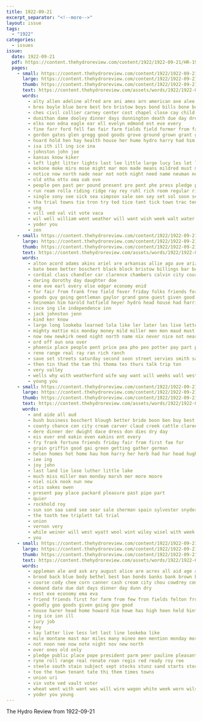 ```yaml
---
title: 1922-09-21
excerpt_separator: "<!--more-->"
layout: issue
tags:
  - "1922"
categories:
  - issues
issue:
  date: 1922-09-21
  pdf: https://content.thehydroreview.com/content/1922/1922-09-21/HR-1922-09-21.pdf
  pages:
    - small: https://content.thehydroreview.com/content/1922/1922-09-21/small/HR-1922-09-21-01.jpg
      large: https://content.thehydroreview.com/content/1922/1922-09-21/large/HR-1922-09-21-01.jpg
      thumb: https://content.thehydroreview.com/content/1922/1922-09-21/thumbnails/HR-1922-09-21-01.jpg
      text: https://content.thehydroreview.com/assets/words/1922/1922-09-21/HR-1922-09-21-01.txt
      words:
        - alty allen adeline alfred are ani ames arn american ave alee arnt ayo and ale adkins ana adi ares aul alo aga all awa aro
        - bros boyle blue bore best bro bristow boys bond bills bone both band bessie board baby brief bound bureau boards bonds boyles been brought
        - ches civil collier carney center cost chapel close cay child corn church come churches campbell chief cleveland chas charle chamber came companion can county court clinton carl cors cons crim class city council cyril cheer chan con
        - dunithan dame dooley dinner days dunnington death due day drew dahlke dat daughter
        - elks eon edna eagle ear ell evelyn edmond est eve every
        - fine farr ford fell fan fair farm fields field former from fait for free found friends first folks famous far
        - gordon gates glen gregg good goods grove ground grown grant gare gram german gray greeson garter going gas games grounds gone grandy
        - hoard hold hen hay health house her hume hydro harry had him hope holderman hoyt held high henk heater honor hinton huron hot hom henke has hix hud howard home
        - isa ith ill ing ice ina
        - johnston john joe
        - kansas know kiker
        - left light litter lights last lee little large lucy les let ling
        - mckone moke miro mose might mar mon made means mildred must more mile mak men miss miles musi matter main many morning much merry members moser march most monday mass
        - notice now north nade near not noth night need name neuman new noon news nave ney neil
        - old otha otto oma oak ove
        - people pen past per pound present pro pent phe press pledge princess putnam paper prine pleasant plenty purple points power pryor puro pay president pass potter
        - run ream rolla riding ridge ray rey ruhl rich room regular richert rock roy recor reimer res
        - single sony see sick sea simpson sale sen sey set sol soon self stunz schools speed shown stockton she school sunday saturday september shawnee sept son sed second sat siers syme state staples south sons seen sister send special sand schmidt
        - tha trial towns tie tron try ted tice tant tick town trac ten trip tol thea thralls tittle them the thee tae toll too truman thiessen till tse
        - ung
        - vill ved val vit vote vaca
        - wil well william went weather will want wish week walt water was weeks williams wonder west war won with why white work weatherford
        - yoder you
        - zen
    - small: https://content.thehydroreview.com/content/1922/1922-09-21/small/HR-1922-09-21-02.jpg
      large: https://content.thehydroreview.com/content/1922/1922-09-21/large/HR-1922-09-21-02.jpg
      thumb: https://content.thehydroreview.com/content/1922/1922-09-21/thumbnails/HR-1922-09-21-02.jpg
      text: https://content.thehydroreview.com/assets/words/1922/1922-09-21/HR-1922-09-21-02.txt
      words:
        - alton acord adams akins ariel are arkansas allie ago ave arizona all and ariz
        - bate been better boschert black block bristow billings bar boy buy belle boule bible bear bunch bertha bose barber boys but
        - cordial class chandler car clarence chambers calvin city court chen cash christ coty can christian church come caddo crotty cox chas chronic
        - daring dorothy day daughter doe
        - ene eve earl every else edgar economy enid
        - for fair from frank free field fever friday folks friends ford fill
        - goods guy going gentleman gaylor grand gone guest given good
        - heineman him harold hatfield heyer hydro head house had harried horr hey has hoes her home haan harness hurry hold husband hinton hor health
        - ince ing ile independence inn
        - jack johnston jenn
        - kind ker know
        - large long lookeba learned lola like ler later les live letter life loo lour lasater love left lunch let
        - mighty mattie mis monday money mild miller men mon maud must monnet most mens miss myrick might morning mention madeline
        - now new newkirk need night north name nix never nice not near
        - ord off oun ona over
        - phoenix place people pent price pea pho peo potter pay part palace present perfect
        - rene range real ray ran rich ranch
        - save set streets saturday second soon street servies smith salit soe sed sister store son seu shall scott shanks small she school service sen sas sept see subject sunday
        - then tin thad the tam thi thoma tes thurs talk trip ton
        - very valley
        - wells why with weatherford wife way want will weeks wall west was winters went williamson willis wyatt
        - young you
    - small: https://content.thehydroreview.com/content/1922/1922-09-21/small/HR-1922-09-21-03.jpg
      large: https://content.thehydroreview.com/content/1922/1922-09-21/large/HR-1922-09-21-03.jpg
      thumb: https://content.thehydroreview.com/content/1922/1922-09-21/thumbnails/HR-1922-09-21-03.jpg
      text: https://content.thehydroreview.com/assets/words/1922/1922-09-21/HR-1922-09-21-03.txt
      words:
        - and aide all aud
        - bush business boschert blough better bride boon ben buy best
        - county chance con city cream carver claud creek cattle clarence claridge cant
        - dere dinner der dwight dace dress don dies dry day
        - eis ever end eakin even eakins ent every
        - fry frank fortune friends friday fair from first fae for
        - grain griffin good gai green getting gather german
        - helen homes hot home hau hom harry her herb had har head hughes hydro
        - iee ing
        - joy john
        - last land lie lose luther little lake
        - much miss miller man monday marsh mer more moore
        - niel nick nook nun new
        - otis oakes owen
        - present pay place packard pleasure past pipe part
        - quier
        - rockhold roy
        - sun son saa sand see sear sale sherman spain sylvester snyder sunda sunday saturday stover sylve sing sweet
        - the tooth tee triplett tal trial
        - union
        - vernon very
        - while weiner will west wyatt wool wint wiley wisel with week wells weatherford wife williams
        - you
    - small: https://content.thehydroreview.com/content/1922/1922-09-21/small/HR-1922-09-21-04.jpg
      large: https://content.thehydroreview.com/content/1922/1922-09-21/large/HR-1922-09-21-04.jpg
      thumb: https://content.thehydroreview.com/content/1922/1922-09-21/thumbnails/HR-1922-09-21-04.jpg
      text: https://content.thehydroreview.com/assets/words/1922/1922-09-21/HR-1922-09-21-04.txt
      words:
        - appleman ale and ask ary august alice are acres all aid age accord ash aud
        - brood back blue body bethel best ban bonds banks bank brown buggy brewer bills bros bur bradley band bull business bond been
        - course cody chee corn canner cash cream city chou cowdrey come credit county clerk crosswhite close cale citizen chairs cashier china cot counts coats comfort collins check col cattle
        - demand date due dat days dinner day dunn dry
        - east exe economy ema eva
        - friend friends first for farm from few fron fields felton fruit farmer former full fie fund fog fall
        - goodly goo goods given going gov good
        - house harer head home howard him howe has high heen held hinton hudson homes hite heater herd hoe hoard hon hydro health hinte hills
        - ing ice ion ill
        - jury job
        - key
        - lay latter live less let last line lookeba like
        - mile montane mast mar miles many mineo men mention monday more
        - not noon nee now note night nov new north
        - over ones old only
        - pledge public place pope president parm peer pauline pleasant pha per pal pay pop poland
        - ryne roll range real renate roan regis red ready roy ree
        - steele south stain subject sept stocks stunz sand starts stock son sean sane sik show sommer suits stove she stead scott sink state smith sale september sell swe see surplus sister
        - too the town tenant tate thi them times towns
        - union uri
        - vin vote ved vault voter
        - wheat went with want was will wire wagon white week worn wilson wells west walton
        - yoder you young
---
```


The Hydro Review from 1922-09-21

<!--more-->

